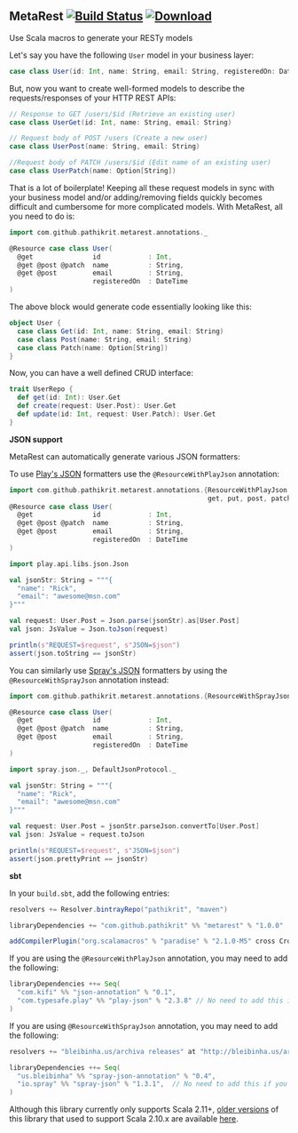 MetaRest [![Build Status](https://travis-ci.org/pathikrit/metarest.png?branch=master)](http://travis-ci.org/pathikrit/metarest) [![Download](https://api.bintray.com/packages/pathikrit/maven/metarest/images/download.svg)](https://bintray.com/pathikrit/maven/metarest/_latestVersion)
--------
Use Scala macros to generate your RESTy models

Let's say you have the following `User` model in your business layer:
```scala
case class User(id: Int, name: String, email: String, registeredOn: DateTime)
```

But, now you want to create well-formed models to describe the requests/responses of your HTTP REST APIs:
```scala
// Response to GET /users/$id (Retrieve an existing user)
case class UserGet(id: Int, name: String, email: String)

// Request body of POST /users (Create a new user)
case class UserPost(name: String, email: String)

//Request body of PATCH /users/$id (Edit name of an existing user)
case class UserPatch(name: Option[String])
```

That is a lot of boilerplate! Keeping all these request models in sync with your business model and/or adding/removing fields quickly becomes difficult and cumbersome for more complicated models.
With MetaRest, all you need to do is:
```scala
import com.github.pathikrit.metarest.annotations._

@Resource case class User(
  @get               id            : Int,
  @get @post @patch  name          : String,
  @get @post         email         : String,
                     registeredOn  : DateTime
)
```

The above block would generate code essentially looking like this:
```scala
object User {
  case class Get(id: Int, name: String, email: String)
  case class Post(name: String, email: String)
  case class Patch(name: Option[String])
}
```

Now, you can have a well defined CRUD interface:
```scala
trait UserRepo {
  def get(id: Int): User.Get
  def create(request: User.Post): User.Get
  def update(id: Int, request: User.Patch): User.Get
}
```

**JSON support**

MetaRest can automatically generate various JSON formatters:

To use [Play's JSON](https://www.playframework.com/documentation/2.4.x/ScalaJson) formatters use the `@ResourceWithPlayJson` annotation:
```scala
import com.github.pathikrit.metarest.annotations.{ResourceWithPlayJson => Resource,
                                                  get, put, post, patch}
@Resource case class User(
  @get               id            : Int,
  @get @post @patch  name          : String,
  @get @post         email         : String,
                     registeredOn  : DateTime
)

import play.api.libs.json.Json

val jsonStr: String = """{
  "name": "Rick",
  "email": "awesome@msn.com"
}"""

val request: User.Post = Json.parse(jsonStr).as[User.Post]
val json: JsValue = Json.toJson(request)

println(s"REQUEST=$request", s"JSON=$json")
assert(json.toString == jsonStr)
```

You can similarly use [Spray's JSON](https://github.com/spray/spray-json) formatters by using the `@ResourceWithSprayJson` annotation instead:
```scala
import com.github.pathikrit.metarest.annotations.{ResourceWithSprayJson => Resource}

@Resource case class User(
  @get               id            : Int,
  @get @post @patch  name          : String,
  @get @post         email         : String,
                     registeredOn  : DateTime
)

import spray.json._, DefaultJsonProtocol._

val jsonStr: String = """{
  "name": "Rick",
  "email": "awesome@msn.com"
}"""

val request: User.Post = jsonStr.parseJson.convertTo[User.Post]
val json: JsValue = request.toJson

println(s"REQUEST=$request", s"JSON=$json")
assert(json.prettyPrint == jsonStr)
```

**sbt**

In your `build.sbt`, add the following entries:
```scala
resolvers += Resolver.bintrayRepo("pathikrit", "maven")

libraryDependencies += "com.github.pathikrit" %% "metarest" % "1.0.0"

addCompilerPlugin("org.scalamacros" % "paradise" % "2.1.0-M5" cross CrossVersion.full)
```

If you are using the `@ResourceWithPlayJson` annotation, you may need to add the following:
```scala
libraryDependencies ++= Seq(
  "com.kifi" %% "json-annotation" % "0.1",
  "com.typesafe.play" %% "play-json" % "2.3.8" // No need to add this if you are already using Play 2.1+
)
```

If you are using `@ResourceWithSprayJson` annotation, you may need to add the following:
```scala
resolvers += "bleibinha.us/archiva releases" at "http://bleibinha.us/archiva/repository/releases"

libraryDependencies ++= Seq(
  "us.bleibinha" %% "spray-json-annotation" % "0.4",
  "io.spray" %% "spray-json" % "1.3.1",  // No need to add this if you are already using Spray
)
```

Although this library currently only supports Scala 2.11+, [older versions](https://github.com/pathikrit/metarest/tree/a883c674c67a31f9eddf70797328e864f185a714) of this library that used to support Scala 2.10.x are available [here](http://dl.bintray.com/pathikrit/maven/com/github/pathikrit).
